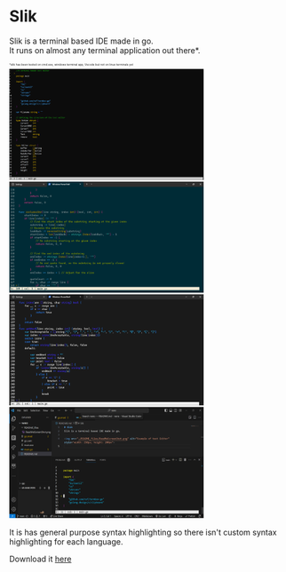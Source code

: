 # Slik
Slik is a terminal based IDE made in go.  
It runs on almost any terminal application out there*.

<p style="font-size: 5px">*slik has been tested on cmd.exe, windows terminal app, Vscode but not on linux terminals yet</p>

<img src="./README_files/cmd.png" alt="Example of text Editor" style="width: 350px; height: 200px">
<img src="./README_files/terminalAppSolorizedDarkTheme.png" alt="Example of text Editor" style="width: 350px; height: 200px">
<img src="./README_files/TerminalAppCustomTheme.png" alt="Example of text Editor" style="width: 350px; height: 200px">
<img src="./README_files/VsCodeTerminal.png" alt="Example of text Editor" style="width: 350px; height: 200px">

It is has general purpose syntax highlighting so there isn't custom syntax highlighting for each language.

Download it [here](https://bobdaprogrammer.github.io/slik/)
